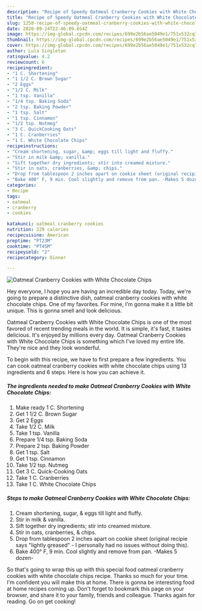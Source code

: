 ```yaml
---
description: "Recipe of Speedy Oatmeal Cranberry Cookies with White Chocolate Chips"
title: "Recipe of Speedy Oatmeal Cranberry Cookies with White Chocolate Chips"
slug: 1258-recipe-of-speedy-oatmeal-cranberry-cookies-with-white-chocolate-chips
date: 2020-09-24T22:46:09.654Z
image: https://img-global.cpcdn.com/recipes/699e2b56ae5049e1/751x532cq70/oatmeal-cranberry-cookies-with-white-chocolate-chips-recipe-main-photo.jpg
thumbnail: https://img-global.cpcdn.com/recipes/699e2b56ae5049e1/751x532cq70/oatmeal-cranberry-cookies-with-white-chocolate-chips-recipe-main-photo.jpg
cover: https://img-global.cpcdn.com/recipes/699e2b56ae5049e1/751x532cq70/oatmeal-cranberry-cookies-with-white-chocolate-chips-recipe-main-photo.jpg
author: Lula Singleton
ratingvalue: 4.2
reviewcount: 6
recipeingredient:
- "1 C. Shortening"
- "1 1/2 C. Brown Sugar"
- "2 Eggs"
- "1/2 C. Milk"
- "1 tsp. Vanilla"
- "1/4 tsp. Baking Soda"
- "2 tsp. Baking Powder"
- "1 tsp. Salt"
- "1 tsp. Cinnamon"
- "1/2 tsp. Nutmeg"
- "3 C. QuickCooking Oats"
- "1 C. Cranberries"
- "1 C. White Chocolate Chips"
recipeinstructions:
- "Cream shortening, sugar, &amp; eggs till light and fluffy."
- "Stir in milk &amp; vanilla."
- "Sift together dry ingredients; stir into creamed mixture."
- "Stir in oats, cranberries, &amp; chips."
- "Drop from tablespoon 2 inches apart on cookie sheet (original recipie says &#34;lightly greased&#34; - I personally had no issues without doing this)."
- "Bake 400° F, 9 min. Cool slightly and remove from pan. -Makes 5 dozen-"
categories:
- Recipe
tags:
- oatmeal
- cranberry
- cookies

katakunci: oatmeal cranberry cookies 
nutrition: 229 calories
recipecuisine: American
preptime: "PT23M"
cooktime: "PT45M"
recipeyield: "2"
recipecategory: Dinner

---
```



![Oatmeal Cranberry Cookies with White Chocolate Chips](https://img-global.cpcdn.com/recipes/699e2b56ae5049e1/751x532cq70/oatmeal-cranberry-cookies-with-white-chocolate-chips-recipe-main-photo.jpg)

Hey everyone, I hope you are having an incredible day today. Today, we're going to prepare a distinctive dish, oatmeal cranberry cookies with white chocolate chips. One of my favorites. For mine, I'm gonna make it a little bit unique. This is gonna smell and look delicious.

Oatmeal Cranberry Cookies with White Chocolate Chips is one of the most favored of recent trending meals in the world. It is simple, it's fast, it tastes delicious. It's enjoyed by millions every day. Oatmeal Cranberry Cookies with White Chocolate Chips is something which I've loved my entire life. They're nice and they look wonderful.




To begin with this recipe, we have to first prepare a few ingredients. You can cook oatmeal cranberry cookies with white chocolate chips using 13 ingredients and 6 steps. Here is how you can achieve it.

<!--inarticleads1-->

##### The ingredients needed to make Oatmeal Cranberry Cookies with White Chocolate Chips:

1. Make ready 1 C. Shortening
1. Get 1 1/2 C. Brown Sugar
1. Get 2 Eggs
1. Take 1/2 C. Milk
1. Take 1 tsp. Vanilla
1. Prepare 1/4 tsp. Baking Soda
1. Prepare 2 tsp. Baking Powder
1. Get 1 tsp. Salt
1. Get 1 tsp. Cinnamon
1. Take 1/2 tsp. Nutmeg
1. Get 3 C. Quick-Cooking Oats
1. Take 1 C. Cranberries
1. Take 1 C. White Chocolate Chips




<!--inarticleads2-->

##### Steps to make Oatmeal Cranberry Cookies with White Chocolate Chips:

1. Cream shortening, sugar, &amp; eggs till light and fluffy.
1. Stir in milk &amp; vanilla.
1. Sift together dry ingredients; stir into creamed mixture.
1. Stir in oats, cranberries, &amp; chips.
1. Drop from tablespoon 2 inches apart on cookie sheet (original recipie says &#34;lightly greased&#34; - I personally had no issues without doing this).
1. Bake 400° F, 9 min. Cool slightly and remove from pan. -Makes 5 dozen-




So that's going to wrap this up with this special food oatmeal cranberry cookies with white chocolate chips recipe. Thanks so much for your time. I'm confident you will make this at home. There is gonna be interesting food at home recipes coming up. Don't forget to bookmark this page on your browser, and share it to your family, friends and colleague. Thanks again for reading. Go on get cooking!

